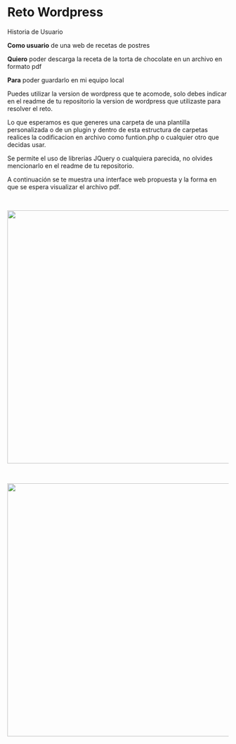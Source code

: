 <h1> Reto Wordpress </h1>

Historia de Usuario

<strong>Como usuario</strong> de una web de recetas de postres

<strong>Quiero</strong> poder descarga la receta de la torta de chocolate en un archivo en formato pdf

<strong>Para</strong> poder guardarlo en mi equipo local

Puedes utilizar la version de wordpress que te acomode, solo debes indicar en el readme de tu repositorio la version de wordpress que utilizaste para resolver el reto.

Lo que esperamos es que generes una carpeta de una plantilla personalizada o de un plugin y dentro de esta estructura de carpetas realices la codificacion en archivo como funtion.php o cualquier otro que decidas usar.

Se permite el uso de librerias JQuery o cualquiera parecida, no olvides mencionarlo en el readme de tu repositorio.

A continuación se te muestra una interface web propuesta y la forma en que se espera visualizar el archivo pdf.

&nbsp;

<img class="wp-image-4107 size-large aligncenter" src="https://app.acredu.org/wp-content/uploads/2021/05/Diapositiva1-1024x576.jpg" alt="" width="1024" height="576" />

&nbsp;

<img class="wp-image-4106 size-large aligncenter" src="https://app.acredu.org/wp-content/uploads/2021/05/Diapositiva2-1024x576.jpg" alt="" width="1024" height="576" />

&nbsp;

&nbsp;
